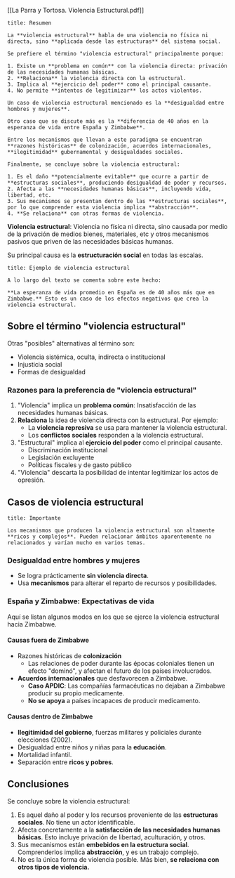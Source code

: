 [[La Parra y Tortosa. Violencia Estructural.pdf]]

```ad-summary
title: Resumen

La **violencia estructural** habla de una violencia no física ni directa, sino **aplicada desde las estructuras** del sistema social.

Se prefiere el término "violencia estructural" principalmente porque:

1. Existe un **problema en común** con la violencia directa: privación de las necesidades humanas básicas.
2. **Relaciona** la violencia directa con la estructural.
3. Implica al **ejercicio del poder** como el principal causante.
4. No permite **intentos de legitimizar** los actos violentos.

Un caso de violencia estructural mencionado es la **desigualdad entre hombres y mujeres**.

Otro caso que se discute más es la **diferencia de 40 años en la esperanza de vida entre España y Zimbabwe**.

Entre los mecanismos que llevan a este paradigma se encuentran **razones históricas** de colonización, acuerdos internacionales, **ilegitimidad** gubernamental y desigualdades sociales.

Finalmente, se concluye sobre la violencia estructural:

1. Es el daño **potencialmente evitable** que ocurre a partir de **estructuras sociales**, produciendo desigualdad de poder y recursos.
2. Afecta a las **necesidades humanas básicas**, incluyendo vida, libertad, etc.
3. Sus mecanismos se presentan dentro de las **estructuras sociales**, por lo que comprender esta violencia implica **abstracción**.
4. **Se relaciona** con otras formas de violencia.

```

**Violencia estructural**: Violencia no física ni directa, sino causada por medio de la privación de medios bienes, materiales, etc y otros mecanismos pasivos que priven de las necesidades básicas humanas.

Su principal causa es la **estructuración social** en todas las escalas.

```ad-example
title: Ejemplo de violencia estructural

A lo largo del texto se comenta sobre este hecho:

**La esperanza de vida promedio en España es de 40 años más que en Zimbabwe.** Esto es un caso de los efectos negativos que crea la violencia estructural.

```

## Sobre el término "violencia estructural"

Otras "posibles" alternativas al término son:

- Violencia sistémica, oculta, indirecta o institucional
- Injusticia social
- Formas de desigualdad

### Razones para la preferencia de "violencia estructural"

1. "Violencia" implica un **problema común**: Insatisfacción de las necesidades humanas básicas.
2. **Relaciona** la idea de violencia directa con la estructural. Por ejemplo:
	- La **violencia represiva** se usa para mantener la violencia estructural.
	- Los **conflictos sociales** responden a la violencia estructural.
3. "Estructural" implica al **ejercicio del poder** como el principal causante.
	- Discriminación institucional
	- Legislación excluyente
	- Políticas fiscales y de gasto público
4. "Violencia" descarta la posibilidad de intentar legitimizar los actos de opresión.

## Casos de violencia estructural

```ad-important
title: Importante

Los mecanismos que producen la violencia estructural son altamente **ricos y complejos**. Pueden relacionar ámbitos aparentemente no relacionados y varían mucho en varios temas.

```

### Desigualdad entre hombres y mujeres

- Se logra prácticamente **sin violencia directa**.
- Usa **mecanismos** para alterar el reparto de recursos y posibilidades.

### España y Zimbabwe: Expectativas de vida

Aquí se listan algunos modos en los que se ejerce la violencia estructural hacia Zimbabwe.

#### Causas fuera de Zimbabwe

- Razones históricas de **colonización**
	- Las relaciones de poder durante las épocas coloniales tienen un efecto "dominó", y afectan el futuro de los países involucrados.
- **Acuerdos internacionales** que desfavorecen a Zimbabwe.
	- **Caso APDIC**: Las compañías farmacéuticas no dejaban a Zimbabwe producir su propio medicamente.
	- **No se apoya** a países incapaces de producir medicamento.

#### Causas dentro de Zimbabwe

- **Ilegitimidad del gobierno**, fuerzas militares y policiales durante elecciones (2002).
- Desigualdad entre niños y niñas para la **educación**.
- Mortalidad infantil.
- Separación entre **ricos y pobres**.

## Conclusiones

Se concluye sobre la violencia estructural:

1. Es aquel daño al poder y los recursos proveniente de las **estructuras sociales**. No tiene un actor identificable.
2. Afecta concretamente a la **satisfacción de las necesidades humanas básicas**. Esto incluye privación de libertad, aculturación, y otros.
3. Sus mecanismos están **embebidos en la estructura social**. Comprenderlos implica **abstracción**, y es un trabajo complejo.
4. No es la única forma de violencia posible. Más bien, **se relaciona con otros tipos de violencia.**
